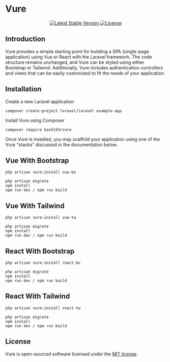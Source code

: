 # Vure

<p align="center">
    <a href="https://packagist.org/packages/kashi93/vure">
        <img src="https://img.shields.io/packagist/v/kashi93/vure" alt="Latest Stable Version">
    </a>
    <a href="https://packagist.org/packages/kashi93/vure">
        <img src="https://img.shields.io/packagist/l/kashi93/vure" alt="License">
    </a>
</p>

## Introduction

Vure provides a simple starting point for building a SPA (single-page application) using Vue or React with the Laravel framework. The code structure remains unchanged, and Vure can be styled using either Bootstrap or Tailwind. Additionally, Vure includes authentication controllers and views that can be easily customized to fit the needs of your application.


## Installation

Create a new Laravel application

```
composer create-project laravel/laravel example-app
```

Install Vure using Composer

```
composer require kashi93/vure
```

Once Vure is installed, you may scaffold your application using one of the Vure "stacks" discussed in the documentation below.

## Vue With Bootstrap

```
php artisan vure:install vue-bs

php artisan migrate
npm install
npm run dev / npm run build
```

## Vue With Tailwind

```
php artisan vure:install vue-tw

php artisan migrate
npm install
npm run dev / npm run build
```

## React With Bootstrap

```
php artisan vure:install react-bs

php artisan migrate
npm install
npm run dev / npm run build
```

## React With Tailwind

```
php artisan vure:install react-tw

php artisan migrate
npm install
npm run dev / npm run build
```

## License

Vure is open-sourced software licensed under the [MIT license](LICENSE.md).